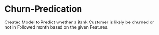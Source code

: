 # Churn-Predication
Created Model to Predict whether a Bank Customer is likely be churned or not in Followed month based on the given Features.
